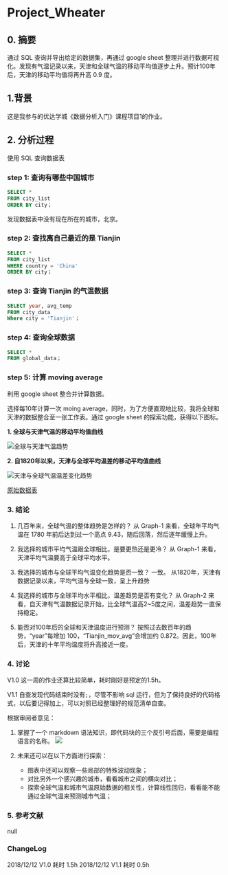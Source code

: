 # Project_Wheater

## 0. 摘要
通过 SQL 查询并导出给定的数据集，再通过 google sheet 整理并进行数据可视化。发现有气温记录以来，天津和全球气温的移动平均值逐步上升。预计100年后，天津的移动平均值将再升高 0.9 度。

## 1.背景
这是我参与的优达学城《数据分析入门》课程项目1的作业。

## 2. 分析过程
使用 SQL 查询数据表

### step 1: 查询有哪些中国城市

```sql
SELECT *
FROM city_list
ORDER BY city；
```

发现数据表中没有现在所在的城市，北京。

### step 2: 查找离自己最近的是 Tianjin


```sql
SELECT *
FROM city_list
WHERE country = 'China'
ORDER BY city；
```

### step 3: 查询 Tianjin 的气温数据


```sql
SELECT year, avg_temp
FROM city_data
Where city = 'Tianjin'；
```

### step 4: 查询全球数据


```sql
SELECT *
FROM global_data；
```

### step 5: 计算 moving average
利用 google sheet 整合并计算数据。

选择每10年计算一次 moing average，同时，为了方便直观地比较，我将全球和天津的数据整合至一张工作表。通过 google sheet 的探索功能，获得以下图标。

**1. 全球与天津气温的移动平均值曲线**

![全球与天津气温趋势](https://i.loli.net/2018/12/13/5c11bff7cb17d.png)


**2. 自1820年以来，天津与全球平均温差的移动平均值曲线**

![天津与全球气温温差变化趋势](https://i.loli.net/2018/12/13/5c11c00a01963.png)

[原始数据表](https://docs.google.com/spreadsheets/d/1fwE7BsF15MB41WWdplyhbU-0lrbpG9aGaIjAmMLBbpk/edit?usp=sharing)


### 3. 结论
1. 几百年来，全球气温的整体趋势是怎样的？
从 Graph-1 来看，全球年平均气温在 1780 年前后达到过一个高点 9.43，随后回落，然后逐年缓慢上升。

2. 我选择的城市平均气温跟全球相比，是要更热还是更冷？
从 Graph-1 来看，天津平均气温要高于全球平均水平。

3. 我选择的城市与全球平均气温变化趋势是否一致？
一致。
从1820年，天津有数据记录以来，平均气温与全球一致，呈上升趋势

4. 我选择的城市与全球平均水平相比，温差趋势是否有变化？
从 Graph-2 来看，自天津有气温数据记录开始，比全球气温高2~5度之间，温差趋势一直保持稳定。

5. 能否对100年后的全球和天津温度进行预测？
按照过去数百年的趋势，“year”每增加 100，“Tianjin_mov_avg”会增加约 0.872。因此，100年后，天津的十年平均温度将升高接近一度。

### 4. 讨论
V1.0
这一周的作业还算比较简单，耗时刚好是预定的1.5h。

V1.1
自查发现代码结束时没有` ; `，尽管不影响 sql 运行，但为了保持良好的代码格式，以后要记得加上，可以对照已经整理好的规范清单自查。

根据审阅者意见：

1. 掌握了一个 markdown 语法知识，即代码块的三个反引号后面，需要是编程语言的名称。
![](https://i.loli.net/2018/12/13/5c11c2a05fdd7.png)

2. 未来还可以在以下方面进行探索：
    - 图表中还可以观察一些局部的特殊波动现象；
    - 对比另外一个感兴趣的城市，看看城市之间的横向对比；
    - 探索全球气温和城市气温原始数据的相关性，计算线性回归，看看能不能通过全球气温来预测城市气温；

### 5. 参考文献
null

### ChangeLog
2018/12/12 V1.0 耗时 1.5h
2018/12/12 V1.1 耗时 0.5h
